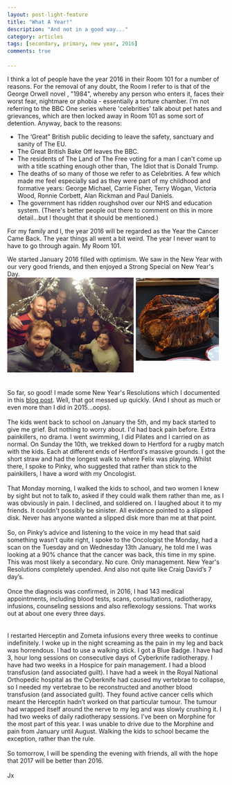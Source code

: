 ```yaml
---
layout: post-light-feature
title: "What A Year!"
description: "And not in a good way..."
category: articles
tags: [secondary, primary, new year, 2016]
comments: true

---
```


I think a lot of people have the year 2016 in their Room 101 for a number of reasons.  For the removal of any doubt, the Room I refer to is that of the George Orwell novel , "1984", whereby any person who enters it, faces their worst fear, nightmare or phobia - essentially a torture chamber.  I'm not referring to the BBC One series where 'celebrities' talk about pet hates and grievances, which are then locked away in Room 101 as some sort of detention.
Anyway, back to the reasons:  

  *  The ‘Great” British public deciding to leave the safety, sanctuary and sanity of The EU.  
  * The Great British Bake Off leaves the BBC.  
  * The residents of The Land of The Free voting for a man I can't come up with a title scathing enough other than, The Idiot that is Donald Trump.  
  * The deaths of so many of those we refer to as Celebrities. A few which made me feel especially sad as they were part of my childhood and formative years: George Michael, Carrie Fisher, Terry Wogan, Victoria Wood, Ronnie Corbett, Alan Rickman and Paul Daniels.  
  * The government has ridden roughshod over our NHS and education system.  (There's better people out there to comment on this in more detail...but I thought that it should be mentioned.)  

For my family and I, the year 2016 will be regarded as the Year the Cancer Came Back.  The year things all went a bit weird.  The year I never want to have to go through again.  My Room 101.

We started January 2016 filled with optimism.  We saw in the New Year with our very good friends, and then enjoyed a Strong Special on New Year's Day.<br />
<img src="/images/2015newyearseve.jpg" style="float: left; width: 58%; margin-right: 1%; margin-bottom: 0.5em;">
<img src="/images/2016beef.jpg" style="float: left; width: 38%; margin-right: 1%; margin-bottom: 0.5em;">

<p style="clear: both;">
<br />

So far, so good!  I made some New Year's Resolutions which I documented in this <a href="http://teamrj.co.uk/articles/another-new-year/">blog post</a>.  Well, that got messed up quickly. (And I shout as much or even more than I did in 2015...oops).<br />
<br />
The kids went back to school on January the 5th, and my back started to give me grief.  But nothing to worry about.  I'd had back pain before.  Extra painkillers, no drama.  I went swimming, I did Pilates and I carried on as normal.  On Sunday the 10th, we trekked down to Hertford for a rugby match with the kids.  Each at different ends of Hertford's massive grounds.  I got the short straw and had the longest walk to where Felix was playing.  Whilst there, I spoke to Pinky, who suggested that rather than stick to the painkillers, I have a word with my Oncologist.<br />
<br />
That Monday morning, I walked the kids to school, and two women I knew by sight but not to talk to, asked if they could walk them rather than me, as I was obviously in pain. I declined, and soldiered on.  I laughed about it to my friends.  It couldn't possibly be  sinister. All evidence pointed to a slipped disk.  Never has anyone wanted a slipped disk more than me at that point.<br />
<br />
So, on Pinky’s advice and listening to the voice in my head that said something wasn’t quite right, I spoke to the Oncologist the Monday, had a scan on the Tuesday and on Wednesday 13th January, he told me I was looking at a 90% chance that the cancer was back, this time in my spine.  This was  most likely a secondary.  No cure.  Only management.  New Year's Resolutions completely upended.  And also not quite like Craig David’s 7 day’s.<br />
<br />
Once the diagnosis was confirmed, in 2016, I had 143 medical appointments, including blood tests, scans, consultations, radiotherapy, infusions, counseling sessions and also reflexology sessions.  That works out at about one every three days. <br />   
<br />
I restarted Herceptin and Zometa infusions every three weeks to continue indefinitely.  I woke up in the night screaming as the pain in my leg and back was horrendous. I had to use a walking stick.  I got a Blue Badge.  I have had 3, hour long sessions on consecutive days of Cyberknife radiotherapy. I have had two weeks in a Hospice for pain management. I had a blood transfusion (and associated guilt). I have had a week in the Royal National Orthopedic hospital as the Cyberknife had caused my vertebrae to collapse, so I needed my vertebrae to be reconstructed and another blood transfusion (and associated guilt).  They found active cancer cells which meant the Herceptin hadn’t worked on that particular tumour.  The tumour had wrapped itself around the nerve to my leg and was slowly crushing it.  I had two weeks of daily radiotherapy sessions.  I’ve been on Morphine for the most part of this year.  I was unable to drive due to the Morphine and pain from January until August.  Walking the kids to school became the exception, rather than the rule.<br />
<br />
So tomorrow, I will be spending the evening with friends, all with the hope that 2017 will be better than 2016.  <br />
<br />
Jx<br />
